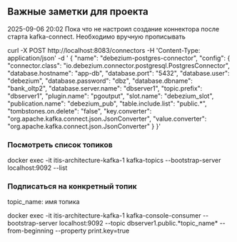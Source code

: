 ## Важные заметки для проекта

2025-09-06 20:02
Пока что не настроил создание коннектора после старта kafka-connect. 
Необходимо вручную прописывать

curl -X POST http://localhost:8083/connectors -H 'Content-Type: application/json' -d '
{
  "name": "debezium-postgres-connector",
  "config": {
    "connector.class": "io.debezium.connector.postgresql.PostgresConnector",
    "database.hostname": "app-db",
    "database.port": "5432",
    "database.user": "debezium",
    "database.password": "dbz",
    "database.dbname": "bank_oltp2",
    "database.server.name": "dbserver1",
    "topic.prefix": "dbserver1",
    "plugin.name": "pgoutput",
    "slot.name": "debezium_slot",
    "publication.name": "debezium_pub",
    "table.include.list": "public.*",
    "tombstones.on.delete": "false",
    "key.converter": "org.apache.kafka.connect.json.JsonConverter",
    "value.converter": "org.apache.kafka.connect.json.JsonConverter"
  }
}'

### Посмотреть список топиков
docker exec -it itis-architecture-kafka-1 kafka-topics --bootstrap-server localhost:9092 --list

### Подписаться на конкретный топик
<p>topic_name: имя топика</p>
<p>docker exec -it itis-architecture-kafka-1 kafka-console-consumer --bootstrap-server localhost:9092 --topic dbserver1.public.*topic_name* --from-beginning --property print.key=true</p>
